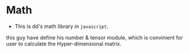 # Math

* This is dd's math library in `javascript`.

this guy have define his number & tensor module, which is convinient for user to calculate the Hyper-dimensional matrix.
